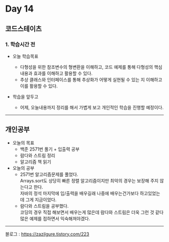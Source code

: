 # Day 14

## 코드스테이츠

### 1. 학습시간 전
* 오늘 학습목표

    * 다형성을 위한 참조변수의 형변환을 이해하고, 코드 예제를 통해 다형성의 핵심 내용과 효과를 이해하고 활용할 수 있다.
    * 추상 클래스와 인터페이스를 통해 추상화가 어떻게 실현될 수 있는 지 이해하고 이를 활용할 수 있다.
* 학습을 앞두고

    * 어제, 오늘내용까지 정리를 해서 가볍게 보고 개인적인 학습을 진행할 예정이다.

---

## 개인공부
* 오늘의 목표
    * 백준 2571번 풀기 + 입출력 공부
    * 람다와 스트림 정리
    * 알고리즘 책 읽기
* 오늘의 공부
    * 2571번 알고리즘문제를 풀었다.  
    Arrays.sort도 상당히 빠른 정렬 알고리즘이지만 최악의 경우는 보장해 주지 않는다고 한다.  
    자바의 정석 마지막에 입/출력을 배우길래 나중에 배우는건가보다 하고있었는데 그게 지금이었다.
    * 람다와 스트림을 공부했다.  
    코딩의 경우 직접 해보면서 배우는게 많은데 람다와 스트림은 더욱 그런 것 같다  
    많은 예제를 접하면서 익숙해져야겠다.

---
블로그 : https://zazilgure.tistory.com/223
